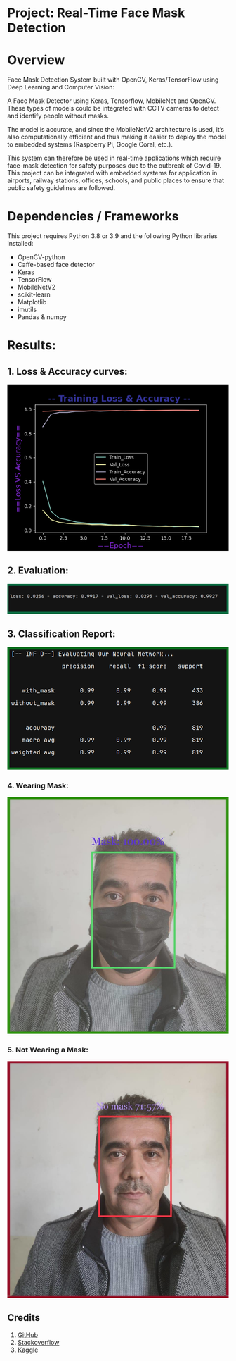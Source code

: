 # Project: Real-Time Face Mask Detection

# Overview
Face Mask Detection System built with OpenCV, Keras/TensorFlow using Deep Learning and Computer Vision:

A Face Mask Detector using Keras, Tensorflow, MobileNet and OpenCV.  
These types of models could be integrated with CCTV cameras to detect and identify people without masks.

The model is accurate, and since the MobileNetV2 architecture is used, it’s also computationally efficient and thus making it easier to deploy the model to embedded systems (Raspberry Pi, Google Coral, etc.).

This system can therefore be used in real-time applications which require face-mask detection for safety purposes due to the outbreak of Covid-19. 
This project can be integrated with embedded systems for application in airports, railway stations, offices, schools, and public places to ensure that public safety guidelines are followed.


# Dependencies / Frameworks
This project requires Python 3.8 or 3.9 and the following Python libraries installed:

* OpenCV-python
* Caffe-based face detector
* Keras
* TensorFlow
* MobileNetV2
* scikit-learn
* Matplotlib
* imutils
* Pandas & numpy


# Results:
## 1. Loss & Accuracy curves:
   
![accuracy_loss](images/new_plot.png)


## 2. Evaluation:
![Evaluation](images/lossAccuracy.PNG)

## 3. Classification Report:
![report](images/report_.PNG)


### 4. Wearing Mask:
![mask](images/WithMask.jpg)


### 5. Not Wearing a Mask:
![maskNO](images/withoutMask.jpg)

## Credits
1. [GitHub](http://github.com)
2. [Stackoverflow](https://stackoverflow.com)
3. [Kaggle](https://www.kaggle.com/)

